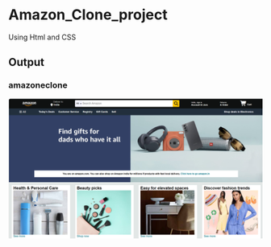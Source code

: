 # Amazon_Clone_project

Using Html and CSS

## Output

### amazoneclone
![image](https://github.com/praveen610409/Amazon_Clone_project/blob/f94a6b6630e21a06bed0e430239fc8503b58fb2d/amazonclone.png)
